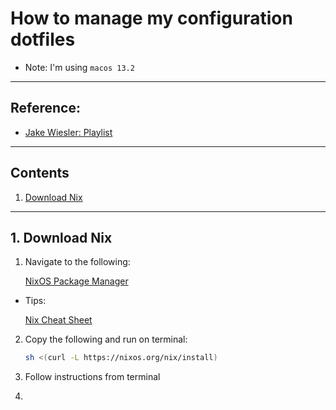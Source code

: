 # How to manage my configuration dotfiles

- Note:  I'm using  `macos 13.2`

----------------

## Reference: 
- [Jake Wiesler: Playlist](https://www.youtube.com/watch?v=70YMTHAZyy4&list=PL1C97G3GhlHdANMFUIXTcFr14R7b7EBj9) 

-----------------

## Contents

1. [Download Nix](#1-download-nix)

-----------------

## 1. Download Nix

1. Navigate to the following:

    [NixOS Package Manager](https://nixos.org/download.html#nix-install-linux)
    
+ Tips:

    [Nix Cheat Sheet](https://github.com/brainrake/nixos-tutorial/blob/master/cheatsheet.md)

2. Copy the following and run on terminal:

    ```sh
    sh <(curl -L https://nixos.org/nix/install)
    ```

3. Follow instructions from terminal

4. 


